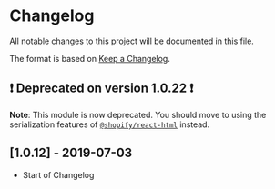 # Changelog

All notable changes to this project will be documented in this file.

The format is based on [Keep a Changelog](http://keepachangelog.com/en/1.0.0/).

## ❗️ Deprecated on version 1.0.22 ❗️

**Note**: This module is now deprecated. You should move to using the serialization features of [`@shopify/react-html`](../react-html) instead.

## [1.0.12] - 2019-07-03

- Start of Changelog
